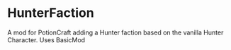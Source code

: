 # HunterFaction
 A mod for PotionCraft adding a Hunter faction based on the vanilla Hunter Character. Uses BasicMod

